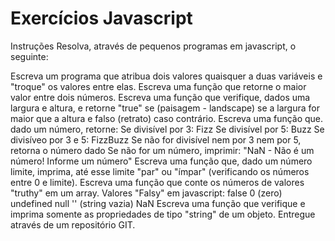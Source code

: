 # Exercícios Javascript
Instruções
Resolva, através de pequenos programas em javascript, o seguinte:

Escreva um programa que atribua dois valores quaisquer a duas variáveis e "troque" os valores entre elas.
Escreva uma função que retorne o maior valor entre dois números.
Escreva uma função que verifique, dados uma largura e altura, e retorne "true" se (paisagem - landscape) se a largura for maior que a altura e falso (retrato) caso contrário.
Escreva uma função que. dado um número, retorne: 
Se divisível por 3: Fizz
Se divisível por 5: Buzz
Se divisíveo por 3 e 5: FizzBuzz
Se não for divisível nem por 3 nem por 5, retorna o número dado
Se não for um número, imprimir: "NaN - Não é um número! Informe um número"
Escreva uma função que, dado um número limite, imprima, até esse limite "par" ou "ímpar" (verificando os números entre 0 e limite).
Escreva uma função que conte os números de valores "truthy" em um array. Valores "Falsy" em javascript:
false
0 (zero)
undefined
null
'' (string vazia)
NaN
Escreva uma função que verifique e imprima somente as propriedades de tipo "string" de um objeto.
Entregue através de um repositório GIT.

